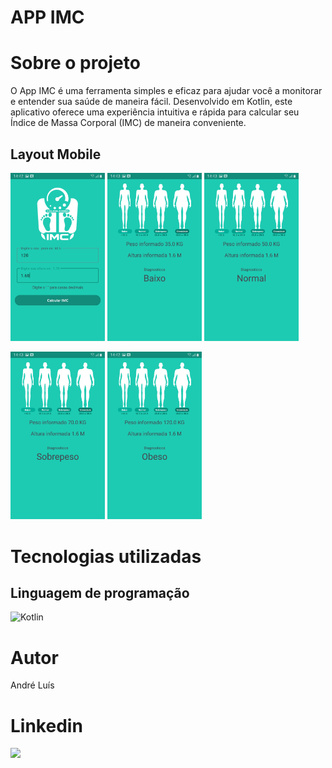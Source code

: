 # APP IMC


# Sobre o projeto

O   App IMC  é uma ferramenta simples e eficaz para ajudar você a monitorar e entender sua saúde de maneira fácil.
Desenvolvido em Kotlin, este aplicativo oferece uma experiência intuitiva e rápida para calcular seu Índice de Massa Corporal (IMC) de maneira conveniente.



## Layout Mobile
<p align="left">
  <img src="https://github.com/Celbute/phots/blob/master/assets/AppImc/Screenshot_20231220-144237_AppIMC.jpg" alt="principal" width="30%">
  <img src="https://github.com/Celbute/phots/blob/master/assets/AppImc/Screenshot_20231220-144352_AppIMC.jpg" alt="peso-baixo"  width="30%">
   <img src="https://github.com/Celbute/phots/blob/master/assets/AppImc/Screenshot_20231220-144311_AppIMC.jpg" alt="peso-normal"  width="30%">
  
</p>
<p align="left">
  <img src="https://github.com/Celbute/phots/blob/master/assets/AppImc/Screenshot_20231220-144320_AppIMC.jpg" alt="sobrepeso" width="30%">
  <img src="https://github.com/Celbute/phots/blob/master/assets/AppImc/Screenshot_20231220-144243_AppIMC.jpg" alt="obeso" width="30%">
</p>




# Tecnologias utilizadas

## Linguagem de programação
![Kotlin](https://img.shields.io/badge/kotlin-%237F52FF.svg?style=for-the-badge&logo=kotlin&logoColor=white)&nbsp;

# Autor
André Luís 

# Linkedin
<a href="https://www.linkedin.com/in/andr%C3%A9-lu%C3%ADs-14a8772a2/" target="_blank"><img src="https://img.shields.io/badge/-LinkedIn-%230077B5?style=for-the-badge&logo=linkedin&logoColor=white"  target="_blank"></a> 
